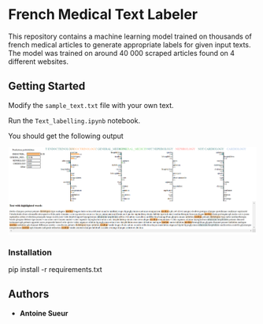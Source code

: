 # French Medical Text Labeler

This repository contains a machine learning model trained on thousands of french medical articles to generate appropriate labels for given input texts.
The model was trained on around 40 000 scraped articles found on 4 different websites.

## Getting Started

Modify the ```sample_text.txt``` file with your own text.

Run the ```Text_labelling.ipynb``` notebook.

You should get the following output

![Output](imgs/output.PNG "Title")

### Installation

pip install -r requirements.txt


## Authors

* **Antoine Sueur**
